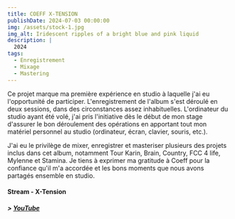 ```yaml
---
title: COEFF X-TENSION
publishDate: 2024-07-03 00:00:00
img: /assets/stock-1.jpg
img_alt: Iridescent ripples of a bright blue and pink liquid
description: |
  2024
tags:
  - Enregistrement
  - Mixage
  - Mastering
---
```

Ce projet marque ma première expérience en studio à laquelle j'ai eu l'opportunité de participer. L'enregistrement de l'album s'est déroulé en deux sessions, dans des circonstances assez inhabituelles. L'ordinateur du studio ayant été volé, j'ai pris l'initiative dès le début de mon stage d'assurer le bon déroulement des opérations en apportant tout mon matériel personnel au studio (ordinateur, écran, clavier, souris, etc.).

J'ai eu le privilège de mixer, enregistrer et masteriser plusieurs des projets inclus dans cet album, notamment Tour Karin, Brain, Country, FCC 4 life, Mylenne et Stamina. Je tiens à exprimer ma gratitude à Coeff pour la confiance qu'il m'a accordée et les bons moments que nous avons partagés ensemble en studio.
#### Stream - X-Tension
  ##### > <a href="https://www.youtube.com/watch?v=pUKNyOKC0e4">YouTube</a>
